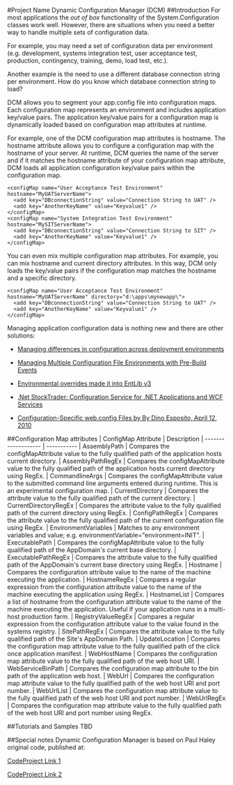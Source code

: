 #Project Name
Dynamic Configuration Manager (DCM)
##Introduction
For most applications the *out of box* functionality of the System.Configuration classes work well. However, there are situations when you need a better way to handle multiple sets of configuration data. 

For example, you may need a set of configuration data per environment (e.g. development, systems integration test, user acceptance test, production, contingency, training, demo, load test, etc.). 

Another example is the need to use a different database connection string per environment. How do you know which database connection string to load?

DCM allows you to segment your app.config file into configuration maps. Each configuration map represents an environment and includes application key/value pairs. The application key/value pairs for a configuration map is dynamically loaded based on configuration map attributes at runtime. 

For example, one of the DCM configuration map attributes is hostname. The hostname attribute allows you to configure a configuration map with the hostname of your server. At runtime, DCM queries the name of the server and if it matches the hostname attribute of your configuration map attribute, DCM loads all application configuration key/value pairs within the configuration map.

    <configMap name="User Acceptance Test Environment" hostname="MyUATServerName">
      <add key="DBconnectionString" value="Connection String to UAT" />
      <add key="AnotherKeyName" value="Keyvalue1" />
    </configMap>
    <configMap name="System Integration Test Environment" hostname="MySITServerName">
      <add key="DBconnectionString" value="Connection String to SIT" />
      <add key="AnotherKeyName" value="Keyvalue1" />
    </configMap>
You can even mix multiple configuration map attributes. For example, you can mix hostname and current directory attributes. In this way, DCM only loads the key/value pairs if the configuration map matches the hostname and a specific directory.

    <configMap name="User Acceptance Test Environment" hostname="MyUATServerName" directory="d:\apps\mynewapp\">
      <add key="DBconnectionString" value="Connection String to UAT" />
      <add key="AnotherKeyName" value="Keyvalue1" />
    </configMap>

Managing application configuration data is nothing new and there are other solutions:

- [Managing differences in configuration across deployment environments](http://vspimp.blogspot.com/2009/01/managing-differences-in-configuration.html)

- [Managing Multiple Configuration File Environments with Pre-Build Events](http://www.hanselman.com/blog/ManagingMultipleConfigurationFileEnvironmentsWithPreBuildEvents.aspx)

- [Environmental overrides made it into EntLib v3](http://bloggingabout.net/blogs/olaf/archive/2007/02/18/environmental-overrides-made-it-into-entlib-v3.aspx)

- [.Net StockTrader: Configuration Service for .NET Applications and WCF Services](http://msdn.microsoft.com/en-us/netframework/dd164388.aspx)

- [Configuration-Specific web.config Files by By Dino Esposito, April 12, 2010](http://www.drdobbs.com/visualstudio/224201017)

##Configuration Map attributes
| ConfigMap Attribute   | Description 
| -------------------   | ----------- 
| AssemblyPath          | Compares the configMapAttribute value to the fully qualified path of the application hosts current directory.
| AssemblyPathRegEx     | Compares the configMapAttribute value to the fully qualified path of the application hosts current directory using RegEx.
| CommandlineArgs       | Compares the configMapAttribute value to the submitted command line arguments entered during runtime. This is an experimental configuration map.
| CurrentDirectory      | Compares the attribute value to the fully qualified path of the current directory.
| CurrentDirectoryRegEx | Compares the attribute value to the fully qualified path of the current directory using RegEx.
| ConfigPathRegEx       | Compares the attribute value to the fully qualified path of the current configuration file using RegEx.
| EnvironmentVariables  | Matches to any environment variables and value; e.g. environmentVariable="environment=INIT".
| ExecutablePath        | Compares the configMapAttribute value to the fully qualified path of the AppDomain's current base directory.
| ExecutablePathRegEx   | Compares the attribute value to the fully qualified path of the AppDomain's current base directory using RegEx.
| Hostname              | Compares the configuration attribute value to the name of the machine executing the application.
| HostnameRegEx         | Compares a regular expression from the configuration attribute value to the name of the machine executing the application using RegEx.
| HostnameList          | Compares a list of hostname from the configuration attribute value to the name of the machine executing the application. Useful if your application runs in a multi-host production farm.
| RegistryValueRegEx    | Compares a regular expression from the configuration attribute value to the value found in the systems registry.
| SitePathRegEx         | Compares the attribute value to the fully qualified path of the Site's AppDomain Path.
| UpdateLocation        | Compares the configuration map attribute value to the fully qualified path of the click once application manifest.
| WebHostName           | Compares the configuration map attribute value to the fully qualified path of the web host URI.
| WebServiceBinPath     | Compares the configuration map attribute to the bin path of the application web host.
| WebUrl                | Compares the configuration map attribute value to the fully qualified path of the web host URI and port number.
| WebUrlList            | Compares the configuration map attribute value to the fully qualified path of the web host URI and port number.
| WebUrlRegEx           | Compares the configuration map attribute value to the fully qualified path of the web host URI and port number using RegEx.

##Tutorials and Samples
TBD

##Special notes
Dynamic Configuration Manager is based on Paul Haley original code, published at: 

[CodeProject Link 1](http://www.codeproject.com/KB/dotnet/EnhancedAppSettings.aspx)

[CodeProject Link 2](http://www.codeproject.com/KB/dotnet/EnhancedSettings.aspx)
